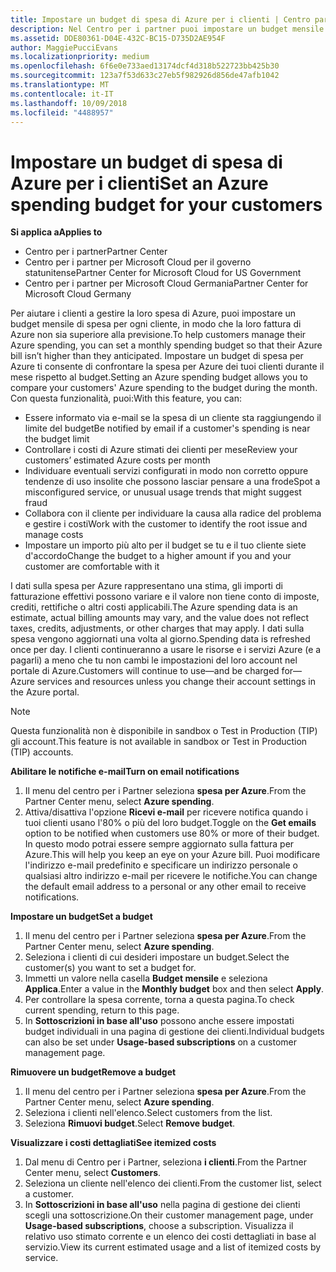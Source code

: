 ```yaml
---
title: Impostare un budget di spesa di Azure per i clienti | Centro partner
description: Nel Centro per i partner puoi impostare un budget mensile per ogni cliente, così le fatture di Azure non saranno una sorpresa alla fine del mese.
ms.assetid: DDE80361-D04E-432C-BC15-D735D2AE954F
author: MaggiePucciEvans
ms.localizationpriority: medium
ms.openlocfilehash: 6f6e0e733aed13174dcf4d318b522723bb425b30
ms.sourcegitcommit: 123a7f53d633c27eb5f982926d856de47afb1042
ms.translationtype: MT
ms.contentlocale: it-IT
ms.lasthandoff: 10/09/2018
ms.locfileid: "4488957"
---
```

# <a name="set-an-azure-spending-budget-for-your-customers"></a><span data-ttu-id="b314d-103">Impostare un budget di spesa di Azure per i clienti</span><span class="sxs-lookup"><span data-stu-id="b314d-103">Set an Azure spending budget for your customers</span></span>

**<span data-ttu-id="b314d-104">Si applica a</span><span class="sxs-lookup"><span data-stu-id="b314d-104">Applies to</span></span>**

-  <span data-ttu-id="b314d-105">Centro per i partner</span><span class="sxs-lookup"><span data-stu-id="b314d-105">Partner Center</span></span>
-  <span data-ttu-id="b314d-106">Centro per i partner per Microsoft Cloud per il governo statunitense</span><span class="sxs-lookup"><span data-stu-id="b314d-106">Partner Center for Microsoft Cloud for US Government</span></span>
-  <span data-ttu-id="b314d-107">Centro per i partner per Microsoft Cloud Germania</span><span class="sxs-lookup"><span data-stu-id="b314d-107">Partner Center for Microsoft Cloud Germany</span></span>

<span data-ttu-id="b314d-108">Per aiutare i clienti a gestire la loro spesa di Azure, puoi impostare un budget mensile di spesa per ogni cliente, in modo che la loro fattura di Azure non sia superiore alla previsione.</span><span class="sxs-lookup"><span data-stu-id="b314d-108">To help customers manage their Azure spending, you can set a monthly spending budget so that their Azure bill isn’t higher than they anticipated.</span></span> <span data-ttu-id="b314d-109">Impostare un budget di spesa per Azure ti consente di confrontare la spesa per Azure dei tuoi clienti durante il mese rispetto al budget.</span><span class="sxs-lookup"><span data-stu-id="b314d-109">Setting an Azure spending budget allows you to compare your customers' Azure spending to the budget during the month.</span></span> <span data-ttu-id="b314d-110">Con questa funzionalità, puoi:</span><span class="sxs-lookup"><span data-stu-id="b314d-110">With this feature, you can:</span></span> 

-   <span data-ttu-id="b314d-111">Essere informato via e-mail se la spesa di un cliente sta raggiungendo il limite del budget</span><span class="sxs-lookup"><span data-stu-id="b314d-111">Be notified by email if a customer's spending is near the budget limit</span></span>
-   <span data-ttu-id="b314d-112">Controllare i costi di Azure stimati dei clienti per mese</span><span class="sxs-lookup"><span data-stu-id="b314d-112">Review your customers’ estimated Azure costs per month</span></span>
-   <span data-ttu-id="b314d-113">Individuare eventuali servizi configurati in modo non corretto oppure tendenze di uso insolite che possono lasciar pensare a una frode</span><span class="sxs-lookup"><span data-stu-id="b314d-113">Spot a misconfigured service, or unusual usage trends that might suggest fraud</span></span>
-   <span data-ttu-id="b314d-114">Collabora con il cliente per individuare la causa alla radice del problema e gestire i costi</span><span class="sxs-lookup"><span data-stu-id="b314d-114">Work with the customer to identify the root issue and manage costs</span></span>
-   <span data-ttu-id="b314d-115">Impostare un importo più alto per il budget se tu e il tuo cliente siete d'accordo</span><span class="sxs-lookup"><span data-stu-id="b314d-115">Change the budget to a higher amount if you and your customer are comfortable with it</span></span>

<span data-ttu-id="b314d-116">I dati sulla spesa per Azure rappresentano una stima, gli importi di fatturazione effettivi possono variare e il valore non tiene conto di imposte, crediti, rettifiche o altri costi applicabili.</span><span class="sxs-lookup"><span data-stu-id="b314d-116">The Azure spending data is an estimate, actual billing amounts may vary, and the value does not reflect taxes, credits, adjustments, or other charges that may apply.</span></span> <span data-ttu-id="b314d-117">I dati sulla spesa vengono aggiornati una volta al giorno.</span><span class="sxs-lookup"><span data-stu-id="b314d-117">Spending data is refreshed once per day.</span></span> <span data-ttu-id="b314d-118">I clienti continueranno a usare le risorse e i servizi Azure (e a pagarli) a meno che tu non cambi le impostazioni del loro account nel portale di Azure.</span><span class="sxs-lookup"><span data-stu-id="b314d-118">Customers will continue to use—and be charged for—Azure services and resources unless you change their account settings in the Azure portal.</span></span> 

> [!NOTE]  
> <span data-ttu-id="b314d-119">Questa funzionalità non è disponibile in sandbox o Test in Production (TIP) gli account.</span><span class="sxs-lookup"><span data-stu-id="b314d-119">This feature is not available in sandbox or Test in Production (TIP) accounts.</span></span>

**<span data-ttu-id="b314d-120">Abilitare le notifiche e-mail</span><span class="sxs-lookup"><span data-stu-id="b314d-120">Turn on email notifications</span></span>**
1.  <span data-ttu-id="b314d-121">Il menu del centro per i Partner seleziona **spesa per Azure**.</span><span class="sxs-lookup"><span data-stu-id="b314d-121">From the Partner Center menu, select **Azure spending**.</span></span>
2.  <span data-ttu-id="b314d-122">Attiva/disattiva l'opzione **Ricevi e-mail** per ricevere notifica quando i tuoi clienti usano l'80% o più del loro budget.</span><span class="sxs-lookup"><span data-stu-id="b314d-122">Toggle on the **Get emails** option to be notified when customers use 80% or more of their budget.</span></span> <span data-ttu-id="b314d-123">In questo modo potrai essere sempre aggiornato sulla fattura per Azure.</span><span class="sxs-lookup"><span data-stu-id="b314d-123">This will help you keep an eye on your Azure bill.</span></span> <span data-ttu-id="b314d-124">Puoi modificare l'indirizzo e-mail predefinito e specificare un indirizzo personale o qualsiasi altro indirizzo e-mail per ricevere le notifiche.</span><span class="sxs-lookup"><span data-stu-id="b314d-124">You can change the default email address to a personal or any other email to receive notifications.</span></span>

**<span data-ttu-id="b314d-125">Impostare un budget</span><span class="sxs-lookup"><span data-stu-id="b314d-125">Set a budget</span></span>**
1.  <span data-ttu-id="b314d-126">Il menu del centro per i Partner seleziona **spesa per Azure**.</span><span class="sxs-lookup"><span data-stu-id="b314d-126">From the Partner Center menu, select **Azure spending**.</span></span>
2.  <span data-ttu-id="b314d-127">Seleziona i clienti di cui desideri impostare un budget.</span><span class="sxs-lookup"><span data-stu-id="b314d-127">Select the customer(s) you want to set a budget for.</span></span> 
3. <span data-ttu-id="b314d-128">Immetti un valore nella casella **Budget mensile** e seleziona **Applica**.</span><span class="sxs-lookup"><span data-stu-id="b314d-128">Enter a value in the **Monthly budget** box and then select **Apply**.</span></span>
4.  <span data-ttu-id="b314d-129">Per controllare la spesa corrente, torna a questa pagina.</span><span class="sxs-lookup"><span data-stu-id="b314d-129">To check current spending, return to this page.</span></span>
5.  <span data-ttu-id="b314d-130">In **Sottoscrizioni in base all'uso** possono anche essere impostati budget individuali in una pagina di gestione dei clienti.</span><span class="sxs-lookup"><span data-stu-id="b314d-130">Individual budgets can also be set under **Usage-based subscriptions** on a customer management page.</span></span>

**<span data-ttu-id="b314d-131">Rimuovere un budget</span><span class="sxs-lookup"><span data-stu-id="b314d-131">Remove a budget</span></span>**
1.  <span data-ttu-id="b314d-132">Il menu del centro per i Partner seleziona **spesa per Azure**.</span><span class="sxs-lookup"><span data-stu-id="b314d-132">From the Partner Center menu, select **Azure spending**.</span></span>
2.  <span data-ttu-id="b314d-133">Seleziona i clienti nell'elenco.</span><span class="sxs-lookup"><span data-stu-id="b314d-133">Select customers from the list.</span></span>
3.  <span data-ttu-id="b314d-134">Seleziona **Rimuovi budget**.</span><span class="sxs-lookup"><span data-stu-id="b314d-134">Select **Remove budget**.</span></span>

**<span data-ttu-id="b314d-135">Visualizzare i costi dettagliati</span><span class="sxs-lookup"><span data-stu-id="b314d-135">See itemized costs</span></span>**
1.  <span data-ttu-id="b314d-136">Dal menu di Centro per i Partner, seleziona **i clienti**.</span><span class="sxs-lookup"><span data-stu-id="b314d-136">From the Partner Center menu, select **Customers**.</span></span>
2.  <span data-ttu-id="b314d-137">Seleziona un cliente nell'elenco dei clienti.</span><span class="sxs-lookup"><span data-stu-id="b314d-137">From the customer list, select a customer.</span></span>
3.  <span data-ttu-id="b314d-138">In **Sottoscrizioni in base all'uso** nella pagina di gestione dei clienti scegli una sottoscrizione.</span><span class="sxs-lookup"><span data-stu-id="b314d-138">On their customer management page, under **Usage-based subscriptions**, choose a subscription.</span></span> <span data-ttu-id="b314d-139">Visualizza il relativo uso stimato corrente e un elenco dei costi dettagliati in base al servizio.</span><span class="sxs-lookup"><span data-stu-id="b314d-139">View its current estimated usage and a list of itemized costs by service.</span></span>


 

 



